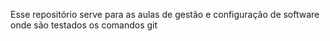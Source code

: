 Esse repositório serve para as aulas de gestão e configuração de software onde são testados os comandos git